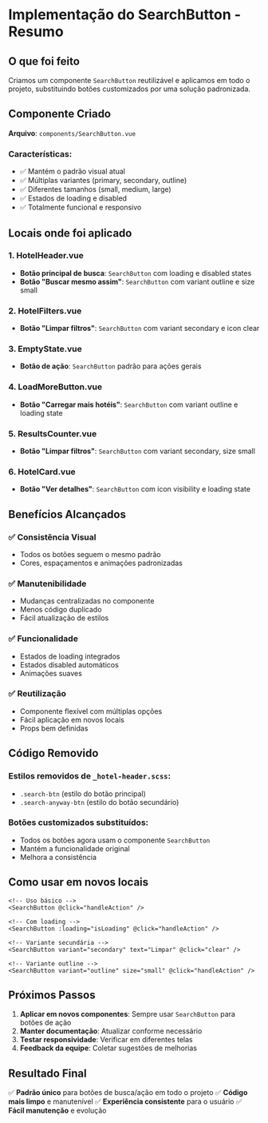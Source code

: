 # Implementação do SearchButton - Resumo

## O que foi feito

Criamos um componente `SearchButton` reutilizável e aplicamos em todo o projeto, substituindo botões customizados por uma solução padronizada.

## Componente Criado

**Arquivo**: `components/SearchButton.vue`

### Características:
- ✅ Mantém o padrão visual atual
- ✅ Múltiplas variantes (primary, secondary, outline)
- ✅ Diferentes tamanhos (small, medium, large)
- ✅ Estados de loading e disabled
- ✅ Totalmente funcional e responsivo

## Locais onde foi aplicado

### 1. HotelHeader.vue
- **Botão principal de busca**: `SearchButton` com loading e disabled states
- **Botão "Buscar mesmo assim"**: `SearchButton` com variant outline e size small

### 2. HotelFilters.vue
- **Botão "Limpar filtros"**: `SearchButton` com variant secondary e icon clear

### 3. EmptyState.vue
- **Botão de ação**: `SearchButton` padrão para ações gerais

### 4. LoadMoreButton.vue
- **Botão "Carregar mais hotéis"**: `SearchButton` com variant outline e loading state

### 5. ResultsCounter.vue
- **Botão "Limpar filtros"**: `SearchButton` com variant secondary, size small

### 6. HotelCard.vue
- **Botão "Ver detalhes"**: `SearchButton` com icon visibility e loading state

## Benefícios Alcançados

### ✅ Consistência Visual
- Todos os botões seguem o mesmo padrão
- Cores, espaçamentos e animações padronizadas

### ✅ Manutenibilidade
- Mudanças centralizadas no componente
- Menos código duplicado
- Fácil atualização de estilos

### ✅ Funcionalidade
- Estados de loading integrados
- Estados disabled automáticos
- Animações suaves

### ✅ Reutilização
- Componente flexível com múltiplas opções
- Fácil aplicação em novos locais
- Props bem definidas

## Código Removido

### Estilos removidos de `_hotel-header.scss`:
- `.search-btn` (estilo do botão principal)
- `.search-anyway-btn` (estilo do botão secundário)

### Botões customizados substituídos:
- Todos os botões agora usam o componente `SearchButton`
- Mantém a funcionalidade original
- Melhora a consistência

## Como usar em novos locais

```vue
<!-- Uso básico -->
<SearchButton @click="handleAction" />

<!-- Com loading -->
<SearchButton :loading="isLoading" @click="handleAction" />

<!-- Variante secundária -->
<SearchButton variant="secondary" text="Limpar" @click="clear" />

<!-- Variante outline -->
<SearchButton variant="outline" size="small" @click="handleAction" />
```

## Próximos Passos

1. **Aplicar em novos componentes**: Sempre usar `SearchButton` para botões de ação
2. **Manter documentação**: Atualizar conforme necessário
3. **Testar responsividade**: Verificar em diferentes telas
4. **Feedback da equipe**: Coletar sugestões de melhorias

## Resultado Final

✅ **Padrão único** para botões de busca/ação em todo o projeto
✅ **Código mais limpo** e manutenível
✅ **Experiência consistente** para o usuário
✅ **Fácil manutenção** e evolução
